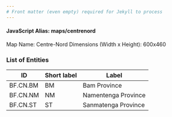 ```yaml
---
# Front matter (even empty) required for Jekyll to process
---
```


#### JavaScript Alias: maps/centrenord

Map Name: Centre-Nord
Dimensions (Width x Height): 600x460

### List of Entities

ID | Short label | Label
---|---|---|
BF.CN.BM|BM|Bam Province
BF.CN.NM|NM|Namentenga Province
BF.CN.ST|ST|Sanmatenga Province